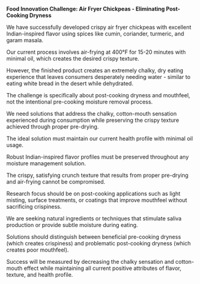 **Food Innovation Challenge: Air Fryer Chickpeas - Eliminating Post-Cooking Dryness**

We have successfully developed crispy air fryer chickpeas with excellent Indian-inspired flavor using spices like cumin, coriander, turmeric, and garam masala.

Our current process involves air-frying at 400°F for 15-20 minutes with minimal oil, which creates the desired crispy texture.

However, the finished product creates an extremely chalky, dry eating experience that leaves consumers desperately needing water - similar to eating white bread in the desert while dehydrated.

The challenge is specifically about post-cooking dryness and mouthfeel, not the intentional pre-cooking moisture removal process.

We need solutions that address the chalky, cotton-mouth sensation experienced during consumption while preserving the crispy texture achieved through proper pre-drying.

The ideal solution must maintain our current health profile with minimal oil usage.

Robust Indian-inspired flavor profiles must be preserved throughout any moisture management solution.

The crispy, satisfying crunch texture that results from proper pre-drying and air-frying cannot be compromised.

Research focus should be on post-cooking applications such as light misting, surface treatments, or coatings that improve mouthfeel without sacrificing crispiness.

We are seeking natural ingredients or techniques that stimulate saliva production or provide subtle moisture during eating.

Solutions should distinguish between beneficial pre-cooking dryness (which creates crispiness) and problematic post-cooking dryness (which creates poor mouthfeel).

Success will be measured by decreasing the chalky sensation and cotton-mouth effect while maintaining all current positive attributes of flavor, texture, and health profile.
